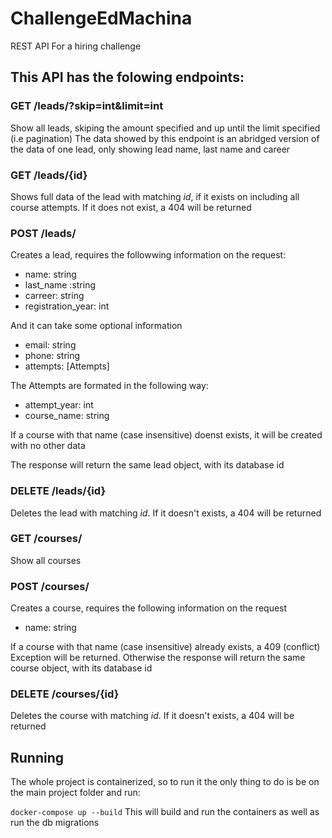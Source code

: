 # ChallengeEdMachina
REST API For a hiring challenge 

##  This API has the folowing endpoints:

### GET /leads/?skip=int&limit=int
Show all leads, skiping the amount specified and up until the limit specified (i.e pagination) 
The data showed by this endpoint is an abridged version of the data of one lead, only showing lead name, last name and career

### GET /leads/{id}
Shows full data of the lead with matching _id_, if it exists on including all course attempts. If it does not exist, a 404 will be returned

### POST /leads/
Creates a lead, requires the followwing information on the request:
* name: string
* last_name :string
* carreer: string
* registration_year: int

And it can take some optional information
* email: string
* phone: string
* attempts: \[Attempts] 

The Attempts are formated in the following way:

 * attempt_year: int
 * course_name: string

If a course with that name (case insensitive) doenst exists, it will be created with no other data

The response will return the same lead object, with its database id
### DELETE /leads/{id}

Deletes the lead with matching _id_. If it doesn't exists, a 404 will be returned

### GET /courses/

Show all courses

### POST /courses/
Creates a course, requires the following information on the request
* name: string

If a course with that name (case insensitive) already exists, a 409 (conflict) Exception will be returned. Otherwise the response will return the same course object, with its database id

### DELETE /courses/{id}

Deletes the course with matching _id_. If it doesn't exists, a 404 will be returned

## Running 

The whole project is containerized, so to run it the only thing to do is be on the main project folder and run:
 
``` docker-compose up --build ```
This will build and run the containers as well as run the db migrations 